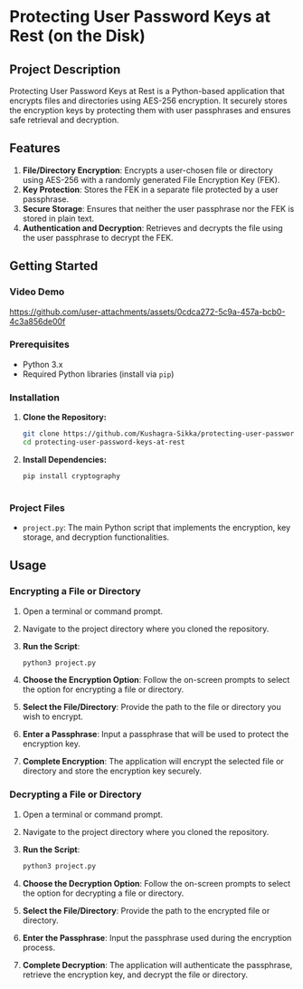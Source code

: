 # Protecting User Password Keys at Rest (on the Disk)

## Project Description

Protecting User Password Keys at Rest is a Python-based application that encrypts files and directories using AES-256 encryption. It securely stores the encryption keys by protecting them with user passphrases and ensures safe retrieval and decryption.

## Features

1. **File/Directory Encryption**: Encrypts a user-chosen file or directory using AES-256 with a randomly generated File Encryption Key (FEK).
2. **Key Protection**: Stores the FEK in a separate file protected by a user passphrase.
3. **Secure Storage**: Ensures that neither the user passphrase nor the FEK is stored in plain text.
4. **Authentication and Decryption**: Retrieves and decrypts the file using the user passphrase to decrypt the FEK.

## Getting Started

### Video Demo

https://github.com/user-attachments/assets/0cdca272-5c9a-457a-bcb0-4c3a856de00f

### Prerequisites

- Python 3.x
- Required Python libraries (install via `pip`)

### Installation

1. **Clone the Repository:**

   ```bash
   git clone https://github.com/Kushagra-Sikka/protecting-user-password-keys-at-rest.git
   cd protecting-user-password-keys-at-rest

2. **Install Dependencies:**
   ```bash
   pip install cryptography
  
### Project Files

- `project.py`: The main Python script that implements the encryption, key storage, and decryption functionalities.


## Usage

### Encrypting a File or Directory
1. Open a terminal or command prompt.

2. Navigate to the project directory where you cloned the repository.

3. **Run the Script**: 
    ```sh
    python3 project.py
    ```

4. **Choose the Encryption Option**: Follow the on-screen prompts to select the option for encrypting a file or directory.

5. **Select the File/Directory**: Provide the path to the file or directory you wish to encrypt.

6. **Enter a Passphrase**: Input a passphrase that will be used to protect the encryption key.

7. **Complete Encryption**: The application will encrypt the selected file or directory and store the encryption key securely.

### Decrypting a File or Directory
1. Open a terminal or command prompt.

2. Navigate to the project directory where you cloned the repository.

3. **Run the Script**: 
    ```sh
    python3 project.py
    ```

4. **Choose the Decryption Option**: Follow the on-screen prompts to select the option for decrypting a file or directory.

5. **Select the File/Directory**: Provide the path to the encrypted file or directory.

6. **Enter the Passphrase**: Input the passphrase used during the encryption process.

7. **Complete Decryption**: The application will authenticate the passphrase, retrieve the encryption key, and decrypt the file or directory.

